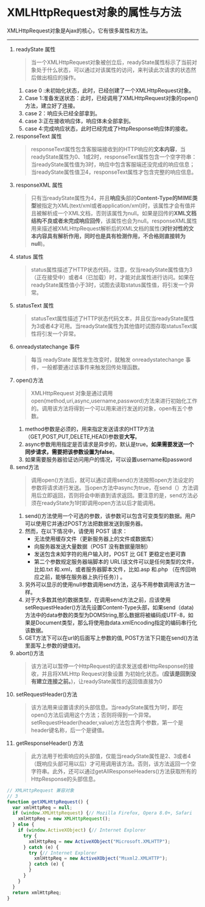 # XMLHttpRequest对象的属性与方法
XMLHttpRequest对象是Ajax的核心，它有很多属性和方法。
***
1. readyState 属性
    > 当一个XMLHttpRequest对象被创立后，readyState属性标示了当前对象处于什么状态，可以通过对该属性的访问，来判读此次请求的状态然后做出相应的操作。
    1. case 0 :未初始化状态，此时，已经创建了一个XMLHttpRequest对象。
    1. Case 1:准备发送状态：此时，已经调用了XMLHttpRequest对象的open()方法，建立好了连接。
    1. case 2：响应头已经全部拿到。
    1. case 3:正在接收响应体，响应体未全部拿到。
    1. case 4:完成响应状态，此时已经完成了HttpResponse响应体的接收。
2. responseText 属性
    > responseText属性包含客服端接收到的HTTP响应的**文本内容**，当readyState属性为0、1或2时，responseText属性包含一个空字符串：当readyState属性值为3时，响应中包含客服端还没完成的响应信息；当readyState属性值卫4，responseText属性才包含完整的响应信息。
3. responseXML 属性
    > 只有当readyState属性为4，并且**响应头**部的**Content-Type的MIME类型**被指定为XML(text/xml或者application/xml)时，该属性才会有值并且被解析成一个XML文档，否则该属性为null。如果是回传的**XML文档结构不良或者未完成响应回传**，该属性也会为null。responseXML属性用来描述被XMLHttpRequest解析后的XML文档的属性(**对针对性的文本内容具有解析作用，同时也是具有检测作用，不合格则直接转为null**)。
4. status 属性
    > status属性描述了HTTP状态代码，注意，仅当readyState属性值为3（正在接受中）或者4（已加载）时，才能对此属性进行访问。如果在readyState属性值小于3时，试图去读取status属性值，将引发一个异常。
5. statusText 属性
    > statusText属性描述了HTTP状态代码文本，并且仅当readyState属性为3或者4才可用。当readyState属性为其他值时试图存取statusText属性将引发一个异常。
6. onreadystatechange 事件
    > 每当 readyState 属性发生改变时，就触发 onreadystatechange 事件，一般都要通过该事件来触发回传处理函数。
7. open()方法
    > XMLHttpRequest 对象是通过调用open(method,uri,async,username,password)方法来进行初始化工作的。调用该方法将得到一个可以用来进行发送的对象，open有五个参数。
    1. method参数是必须的，用来指定发送请求的HTTP方法（GET,POST,PUT,DELETE,HEAD)参数要**大写**。
    1. async参数用用指定是否请求是异步的，默认是true。**如果需要发送一个同步请求，需要把该参数设置为false**。
    1. 如果需要服务器验证访问用户的情况，可以设置username和password
8. send方法
    > 调用open()方法后，就可以通过调用send()方法按照open方法设定的参数将请求进行发送。当open方法中async为true，在send（）方法调用后立即返回，否则将会中断直到请求返回。要注意的是，send方法必须在readyState为1时即调用open方法以后才能调用。
    1. send()方法使用一个可选的参数，该参数可以包含可变类型的数据。用户可以使用它并通过POST方法把数据发送到服务器。
    1. 然而，在以下情况中，请使用 POST 请求：
        - 无法使用缓存文件（更新服务器上的文件或数据库）
        - 向服务器发送大量数据（POST 没有数据量限制）
        - 发送包含未知字符的用户输入时，POST 比 GET 更稳定也更可靠
        - 第二个参数规定服务器端脚本的 URL(该文件可以是任何类型的文件，比如.txt 和.xml，或者服务器脚本文件，比如.asp 和.php （在传回响应之前，能够在服务器上执行任务）) 。
    1. 另外可以显示的使用null参数调用send方法，这与不用参数调用该方法一样。
    1. 对于大多数其他的数据类型，在调用send方法之前，应该使用setRequestHeader()方法先设置Content-Type头部，如果send（data)方法中的data参数的类型为DOMString,那么数据将被编码成UTF-8，如果是Document类型，那么将使用由data.xmlEncoding指定的编码串行化该数据。
    1. GET方法下可以在url的后面写上参数的值, POST方法下只能在send()方法里面写上参数的键值对。
9. abort()方法
    > 该方法可以暂停一个HttpRequest的请求发送或者HttpResponse的接收，并且将XMLHttp Request对象设置 为初始化状态。(**应该是回到没有建立连接之前。**)，让readyState属性的返回值直接为0
10. setRequestHeader()方法
    > 该方法用来设置请求的头部信息。当readyState属性为1时，即在open()方法后调用这个方法；否则将得到一个异常。setRequestHeader(header,value)方法包含两个参数，第一个是header键名称，后一个是键值。
11. getResponseHeader() 方法
    > 此方法用于检索响应的头部值，仅能当readyState属性是2、3或者4（既响应头部可用以后）才可用调用该方法。否则，该方法返回一个空字符串。此外，还可以通过getAllResponseHeaders()方法获取所有的HttpResponse的头部信息。

```js
// XMLHttpRequest 兼容对象
// 3
function getXMLHttpRequest() {
  var xmlHttpReq = null;
  if (window.XMLHttpRequest) {// Mozilla Firefox, Opera 8.0+, Safari
    xmlHttpReq = new XMLHttpRequest();
  } else {
    if (window.ActiveXObject) {// Internet Explorer
      try {
        xmlHttpReq = new ActiveXObject("Microsoft.XMLHTTP");
      } catch (e) {
        try {// Internet Explorer
          xmlHttpReq = new ActiveXObject("Msxml2.XMLHTTP");
        } catch (e) {
        }
      }
    }
  }
  return xmlHttpReq;
}
```